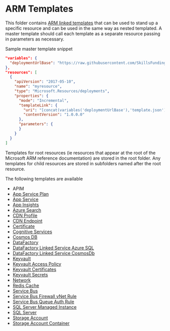 # ARM Templates

This folder contains [ARM linked templates](https://docs.microsoft.com/en-us/azure/azure-resource-manager/resource-group-linked-templates)
that can be used to stand up a specific resource and can be used in the same way as nested templated.
A master template should call each template as a separate resource passing in parameters as necessary.

Sample master template snippet

```json
"variables": {
  "deploymentUrlBase": "https://raw.githubusercontent.com/SkillsFundingAgency/dfc-devops/master/ArmTemplates/"
},
"resources": [
  {
    "apiVersion": "2017-05-10",
    "name": "myresource",
    "type": "Microsoft.Resources/deployments",
    "properties": {
      "mode": "Incremental",
      "templateLink": {
        "uri": "[concat(variables('deploymentUrlBase'),'template.json')]",
        "contentVersion": "1.0.0.0"
      },
      "parameters": {
      }
    }
  }
]
```

Templates for root resources (ie resources that appear at the root of the Microsoft ARM reference documentation) are stored in the root folder.  Any templates for child resources are stored in subfolders named after the root resource.

The following templates are available

* APIM
* [App Service Plan](app-service-plan.md)
* [App Service](app-service.md)
* [App Insights](application-insights.json)
* [Azure Search](azure-search.md)
* [CDN Profile](cdn-profile.md)
* [CDN Endpoint](CDN/cdn-endpoint.md)
* [Certificate](certificate.md)
* [Cognitive Services](cognitive-services.md)
* [Cosmos DB](cosmos-db.md)
* [DataFactory](datafactory.md)
* [DataFactory Linked Service Azure SQL](DataFactory/datafactory-linkedservice-azuresql.md)
* [DataFactory Linked Service CosmosDb](DataFactory/datafactory-linkedservice-cosmosdb.md)
* [Keyvault](keyvault.md)
* [Keyvault Access Policy](KeyVault/keyvault-access-policy.md)
* [Keyvault Certificates](KeyVault/keyvault-certificates.md)
* [Keyvault Secrets](KeyVault/keyvault-secrets.md)
* [Network](network.md)
* [Redis Cache](redis.md)
* [Service Bus](ServiceBus/service-bus.md)
* [Service Bus Firewall vNet Rule](ServiceBus/servicebus-firewall-vnetrule.md)
* [Service Bus Queue Auth Rule](ServiceBus/servicebus-queue-authrule.md)
* [SQL Server Managed Instance](sql-managed-instance.md)
* [SQL Server](sql-server.md)
* [Storage Account](storage-account.md)
* [Storage Account Container](Storage/storage-account-arm-container.md)

